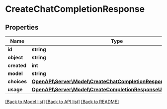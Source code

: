 # CreateChatCompletionResponse

## Properties
Name | Type | Description | Notes
------------ | ------------- | ------------- | -------------
**id** | **string** |  | 
**object** | **string** |  | 
**created** | **int** |  | 
**model** | **string** |  | 
**choices** | [**OpenAPI\Server\Model\CreateChatCompletionResponseChoicesInner**](CreateChatCompletionResponseChoicesInner.md) |  | 
**usage** | [**OpenAPI\Server\Model\CreateCompletionResponseUsage**](CreateCompletionResponseUsage.md) |  | [optional] 

[[Back to Model list]](../README.md#documentation-for-models) [[Back to API list]](../README.md#documentation-for-api-endpoints) [[Back to README]](../README.md)


